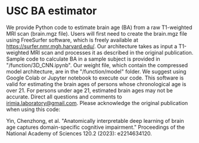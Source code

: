 # USC BA estimator
We provide Python code to estimate brain age (BA) from a raw T1-weighted MRI scan (brain.mgz file). Users will first need to create the brain.mgz file using FreeSurfer software, which is freely available at https://surfer.nmr.mgh.harvard.edu/. Our architecture takes as input a T1-weighted MRI scan and processes it as described in the original publication. Sample code to calculate BA in a sample subject is provided in "/function/3D_CNN.ipynb". Our weight file, which contain the compressed model architecture, are in the "/function/model" folder. We suggest using Google Colab or Jupyter notebook to execute our code. This software is valid for estimating the brain ages of persons whose chronological age is over 21. For persons under age 21, estimated brain ages may not be accurate. Direct all questions and comments to irimia.laboratory@gmail.com.  Please acknowledge the original publication when using this code:

Yin, Chenzhong, et al. "Anatomically interpretable deep learning of brain age captures domain-specific cognitive impairment." Proceedings of the National Academy of Sciences 120.2 (2023): e2214634120.

